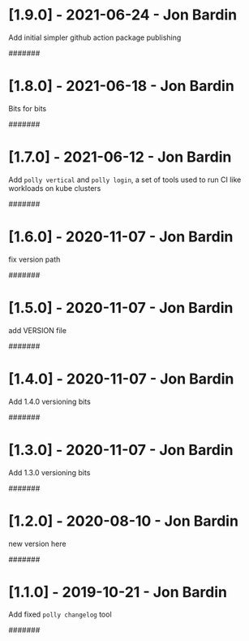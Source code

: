 # [1.9.0] - 2021-06-24 - Jon Bardin

Add initial simpler github action package publishing

#######

# [1.8.0] - 2021-06-18 - Jon Bardin

Bits for bits

#######

# [1.7.0] - 2021-06-12 - Jon Bardin

Add `polly vertical` and `polly login`, a set of tools used to run CI like workloads on kube clusters

#######

# [1.6.0] - 2020-11-07 - Jon Bardin

fix version path

#######

# [1.5.0] - 2020-11-07 - Jon Bardin

add VERSION file

#######

# [1.4.0] - 2020-11-07 - Jon Bardin

Add 1.4.0 versioning bits

#######

# [1.3.0] - 2020-11-07 - Jon Bardin

Add 1.3.0 versioning bits

#######

# [1.2.0] - 2020-08-10 - Jon Bardin

new version here

#######

# [1.1.0] - 2019-10-21 - Jon Bardin

Add fixed `polly changelog` tool

#######
